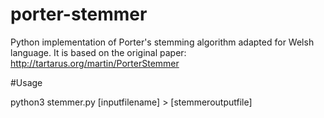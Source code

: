 porter-stemmer
==============
Python implementation of Porter's stemming algorithm adapted for Welsh language. It is based on the original paper:
http://tartarus.org/martin/PorterStemmer

#Usage

python3 stemmer.py [inputfilename] > [stemmeroutputfile]
